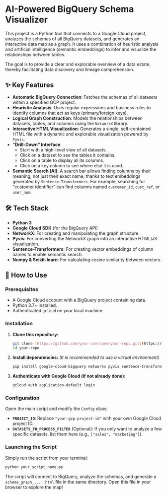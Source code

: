 # AI-Powered BigQuery Schema Visualizer

This project is a Python tool that connects to a Google Cloud project, analyzes the schemas of all BigQuery datasets, and generates an interactive data map as a graph. It uses a combination of heuristic analysis and artificial intelligence (semantic embeddings) to infer and visualize the relationships between tables.

The goal is to provide a clear and explorable overview of a data estate, thereby facilitating data discovery and lineage comprehension.

## ✨ Key Features

* **Automatic BigQuery Connection**: Fetches the schemas of all datasets within a specified GCP project.
* **Heuristic Analysis**: Uses regular expressions and business rules to identify columns that act as keys (primary/foreign keys).
* **Logical Graph Construction**: Models the relationships between datasets, tables, and columns using the `NetworkX` library.
* **Interactive HTML Visualization**: Generates a single, self-contained HTML file with a dynamic and explorable visualization powered by `Pyvis`.
* **"Drill-Down" Interface**:
    * Start with a high-level view of all datasets.
    * Click on a dataset to see the tables it contains.
    * Click on a table to display all its columns.
    * Click on a key column to see where else it is used.
* **Semantic Search (AI)**: A search bar allows finding columns by their meaning, not just their exact name, thanks to text embeddings generated by `Sentence-Transformers`. For example, searching for "customer identifier" can find columns named `customer_id`, `cust_ref`, or `user_num`.

## 🛠️ Tech Stack

* **Python 3**
* **Google Cloud SDK** (for the BigQuery API)
* **NetworkX**: For creating and manipulating the graph structure.
* **Pyvis**: For converting the NetworkX graph into an interactive HTML/JS visualization.
* **Sentence-Transformers**: For creating vector embeddings of column names to enable semantic search.
* **Numpy & Scikit-learn**: For calculating cosine similarity between vectors.

## 🚀 How to Use

### Prerequisites

* A Google Cloud account with a BigQuery project containing data.
* Python 3.7+ installed.
* Authenticated `gcloud` on your local machine.

### Installation

1.  **Clone this repository:**
    ```bash
    git clone [https://github.com/your-username/your-repo.git](https://github.com/your-username/your-repo.git)
    cd your-repo
    ```

2.  **Install dependencies:**
    *(It is recommended to use a virtual environment)*
    ```bash
    pip install google-cloud-bigquery networkx pyvis sentence-transformers scikit-learn numpy
    ```
3.  **Authenticate with Google Cloud (if not already done):**
    ```bash
    gcloud auth application-default login
    ```

### Configuration

Open the main script and modify the `Config` class:

* **`PROJECT_ID`**: Replace `"your-gcp-project-id"` with your own Google Cloud project ID.
* **`DATASETS_TO_PROCESS_FILTER`** (Optional): If you only want to analyze a few specific datasets, list them here (e.g., `["sales", "marketing"]`).

### Launching the Script

Simply run the script from your terminal:

```bash
python your_script_name.py
```

The script will connect to BigQuery, analyze the schemas, and generate a `schema_graph_... .html` file in the same directory. Open this file in your browser to explore the map!
